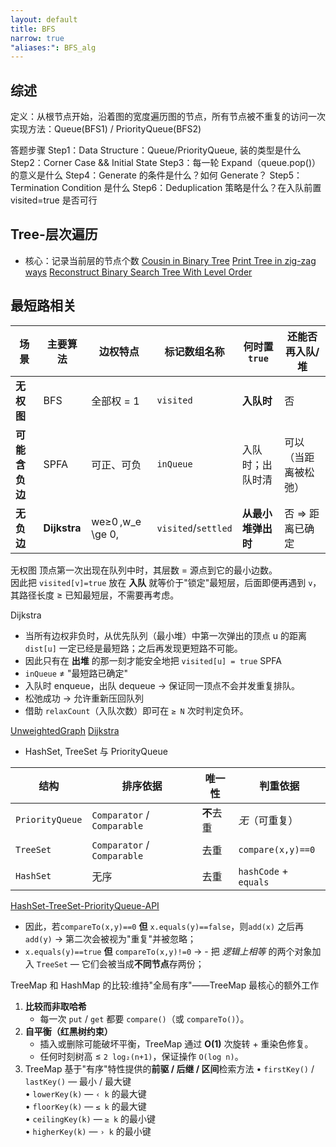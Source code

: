 ```yaml
---
layout: default
title: BFS
narrow: true
"aliases:": BFS_alg
---
```


## 综述

定义：从根节点开始，沿着图的宽度遍历图的节点，所有节点被不重复的访问一次
实现方法：Queue(BFS1) / PriorityQueue(BFS2)

答题步骤
Step1：Data Structure：Queue/PriorityQueue, 装的类型是什么
Step2：Corner Case && Initial State
Step3：每一轮 Expand（queue.pop()）的意义是什么
Step4：Generate 的条件是什么？如何 Generate？
Step5：Termination Condition 是什么
Step6：Deduplication 策略是什么？在入队前置 visited=true 是否可行

## Tree-层次遍历

- 核心：记录当前层的节点个数
  [Cousin in Binary Tree](/algorithmn-notes/cousininbinarytree.html)
  [Print Tree in zig-zag ways](/algorithmn-notes/printtreeinzig-zagways.html)
  [Reconstruct Binary Search Tree With Level Order](/algorithmn-notes/reconstructbinarysearchtreewithlevelorder.html)

## 最短路相关

| 场景           | 主要算法     | 边权特点           | 标记数组名称        | 何时置 `true`      | 还能否再入队/堆       |
| -------------- | ------------ | ------------------ | ------------------- | ------------------ | --------------------- |
| **无权图**     | BFS          | 全部权 = 1         | `visited`           | **入队时**         | 否                    |
| **可能含负边** | SPFA         | 可正、可负         | `inQueue`           | 入队时；出队时清   | 可以（当距 离被松弛） |
| **无负边**     | **Dijkstra** | we≥0 \,w_e \ge 0\, | `visited`/`settled` | **从最小堆弹出时** | 否 ⇒ 距离已确定       |

无权图
顶点第一次出现在队列中时，其层数 = 源点到它的最小边数。  
因此把 `visited[v]=true` 放在 **入队** 就等价于"锁定"最短层，后面即便再遇到 `v`，其路径长度 ≥ 已知最短层，不需要再考虑。

Dijkstra

- 当所有边权非负时，从优先队列（最小堆）中第一次弹出的顶点 u 的距离 `dist[u]` 一定已经是最短路；之后再发现更短路不可能。
- 因此只有在 **出堆** 的那一刻才能安全地把 `visited[u] = true`
  SPFA
- `inQueue` ≠ "最短路已确定"
- 入队时 enqueue，出队 dequeue → 保证同一顶点不会并发重复排队。
- 松弛成功 → 允许重新压回队列
- 借助 `relaxCount`（入队次数）即可在 `≥ N` 次时判定负环。

[UnweightedGraph](/algorithmn-notes/unweightedgraph.html)
[Dijkstra](/algorithmn-notes/dijkstra.html)

- HashSet, TreeSet 与 PriorityQueue

| 结构            | **排序依据**                | **唯一性** | **判重依据**          |
| --------------- | --------------------------- | ---------- | --------------------- |
| `PriorityQueue` | `Comparator` / `Comparable` | **不**去重 | _无_（可重复）        |
| `TreeSet`       | `Comparator` / `Comparable` | 去重       | `compare(x,y)==0`     |
| `HashSet`       | 无序                        | 去重       | `hashCode` + `equals` |

[HashSet-TreeSet-PriorityQueue-API](/algorithmn-notes/hashset-treeset-priorityqueue-api.html)

- 因此，若`compareTo(x,y)==0` **但** `x.equals(y)==false`，则`add(x)` 之后再 `add(y)` → 第二次会被视为"重复"并被忽略；
- `x.equals(y)==true` **但** `compareTo(x,y)!=0` -> - 把 _逻辑上相等_ 的两个对象加入 `TreeSet` — 它们会被当成**不同节点**存两份；

TreeMap 和 HashMap 的比较:维持"全局有序"——TreeMap 最核心的额外工作

1. **比较而非取哈希**
   - 每一次 `put` / `get` 都要 `compare()`（或 `compareTo()`）。
2. **自平衡（红黑树约束）**
   - 插入或删除可能破坏平衡，TreeMap 通过 **O(1)** 次旋转 + 重染色修复。
   - 任何时刻树高 ≤ `2 log₂(n+1)`，保证操作 `O(log n)`。
3. TreeMap 基于"有序"特性提供的**前驱 / 后继 / 区间**检索方法
   • `firstKey()` / `lastKey()` — 最小 / 最大键  
   • `lowerKey(k)` — `‹ k` 的最大键  
   • `floorKey(k)` — `≤ k` 的最大键  
   • `ceilingKey(k)` — `≥ k` 的最小键  
   • `higherKey(k)` — `› k` 的最小键
